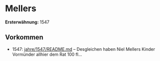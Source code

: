 # Mellers

**Ersterwähnung:** 1547

## Vorkommen
- 1547: [jahre/1547/README.md](../jahre/1547/README.md) – Desgleichen
haben Niel Mellers Kinder Vormünder allhier dem
Rat 100 fl...
